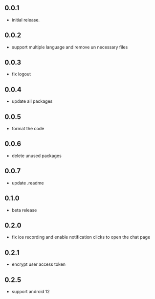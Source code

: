 ## 0.0.1

* initial release.

## 0.0.2

* support multiple language and remove un necessary files

## 0.0.3

* fix logout

## 0.0.4

* update all packages

## 0.0.5

* format the code 

## 0.0.6

* delete unused packages

## 0.0.7

* update .readme

## 0.1.0

* beta release 

## 0.2.0

* fix ios recording and enable notification clicks to open the chat page

## 0.2.1
* encrypt user access token

## 0.2.5
* support android 12